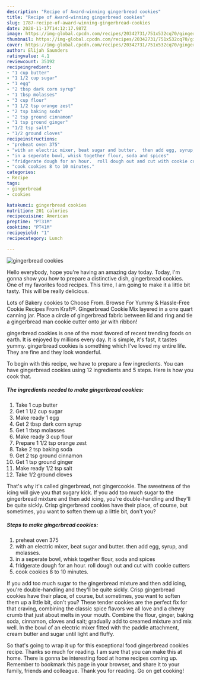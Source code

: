 ```yaml
---
description: "Recipe of Award-winning gingerbread cookies"
title: "Recipe of Award-winning gingerbread cookies"
slug: 1787-recipe-of-award-winning-gingerbread-cookies
date: 2020-11-17T14:12:17.987Z
image: https://img-global.cpcdn.com/recipes/20342731/751x532cq70/gingerbread-cookies-recipe-main-photo.jpg
thumbnail: https://img-global.cpcdn.com/recipes/20342731/751x532cq70/gingerbread-cookies-recipe-main-photo.jpg
cover: https://img-global.cpcdn.com/recipes/20342731/751x532cq70/gingerbread-cookies-recipe-main-photo.jpg
author: Elijah Saunders
ratingvalue: 4.1
reviewcount: 35192
recipeingredient:
- "1 cup butter"
- "1 1/2 cup sugar"
- "1 egg"
- "2 tbsp dark corn syrup"
- "1 tbsp molasses"
- "3 cup flour"
- "1 1/2 tsp orange zest"
- "2 tsp baking soda"
- "2 tsp ground cinnamon"
- "1 tsp ground ginger"
- "1/2 tsp salt"
- "1/2 ground cloves"
recipeinstructions:
- "preheat oven 375"
- "with an electric mixer, beat sugar and butter.  then add egg, syrup, and molasses."
- "in a seperate bowl, whisk together flour, soda and spices"
- "fridgerate dough for an hour.  roll dough out and cut with cookie cutters"
- "cook cookies 8 to 10 minutes."
categories:
- Recipe
tags:
- gingerbread
- cookies

katakunci: gingerbread cookies 
nutrition: 201 calories
recipecuisine: American
preptime: "PT31M"
cooktime: "PT41M"
recipeyield: "1"
recipecategory: Lunch

---
```



![gingerbread cookies](https://img-global.cpcdn.com/recipes/20342731/751x532cq70/gingerbread-cookies-recipe-main-photo.jpg)

Hello everybody, hope you're having an amazing day today. Today, I'm gonna show you how to prepare a distinctive dish, gingerbread cookies. One of my favorites food recipes. This time, I am going to make it a little bit tasty. This will be really delicious.

Lots of Bakery cookies to Choose From. Browse For Yummy &amp; Hassle-Free Cookie Recipes From Kraft®. Gingerbread Cookie Mix layered in a one quart canning jar. Place a circle of gingerbread fabric between lid and ring and tie a gingerbread man cookie cutter onto jar with ribbon!

gingerbread cookies is one of the most favored of recent trending foods on earth. It is enjoyed by millions every day. It is simple, it's fast, it tastes yummy. gingerbread cookies is something which I've loved my entire life. They are fine and they look wonderful.


To begin with this recipe, we have to prepare a few ingredients. You can have gingerbread cookies using 12 ingredients and 5 steps. Here is how you cook that.

<!--inarticleads1-->

##### The ingredients needed to make gingerbread cookies:

1. Take 1 cup butter
1. Get 1 1/2 cup sugar
1. Make ready 1 egg
1. Get 2 tbsp dark corn syrup
1. Get 1 tbsp molasses
1. Make ready 3 cup flour
1. Prepare 1 1/2 tsp orange zest
1. Take 2 tsp baking soda
1. Get 2 tsp ground cinnamon
1. Get 1 tsp ground ginger
1. Make ready 1/2 tsp salt
1. Take 1/2 ground cloves


That&#39;s why it&#39;s called gingerbread, not gingercookie. The sweetness of the icing will give you that sugary kick. If you add too much sugar to the gingerbread mixture and then add icing, you&#39;re double-handling and they&#39;ll be quite sickly. Crisp gingerbread cookies have their place, of course, but sometimes, you want to soften them up a little bit, don&#39;t you? 

<!--inarticleads2-->

##### Steps to make gingerbread cookies:

1. preheat oven 375
1. with an electric mixer, beat sugar and butter.  then add egg, syrup, and molasses.
1. in a seperate bowl, whisk together flour, soda and spices
1. fridgerate dough for an hour.  roll dough out and cut with cookie cutters
1. cook cookies 8 to 10 minutes.


If you add too much sugar to the gingerbread mixture and then add icing, you&#39;re double-handling and they&#39;ll be quite sickly. Crisp gingerbread cookies have their place, of course, but sometimes, you want to soften them up a little bit, don&#39;t you? These tender cookies are the perfect fix for that craving, combining the classic spice flavors we all love and a chewy crumb that just about melts in your mouth. Combine the flour, ginger, baking soda, cinnamon, cloves and salt; gradually add to creamed mixture and mix well. In the bowl of an electric mixer fitted with the paddle attachment, cream butter and sugar until light and fluffy. 

So that's going to wrap it up for this exceptional food gingerbread cookies recipe. Thanks so much for reading. I am sure that you can make this at home. There is gonna be interesting food at home recipes coming up. Remember to bookmark this page in your browser, and share it to your family, friends and colleague. Thank you for reading. Go on get cooking!
